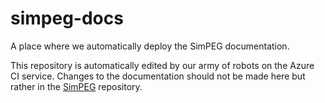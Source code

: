 # simpeg-docs

A place where we automatically deploy the SimPEG documentation.

This repository is automatically edited by our army of robots on the
Azure CI service. Changes to the documentation should not be made
here but rather in the [SimPEG](https://github.com/simpeg/simpeg)
repository.

